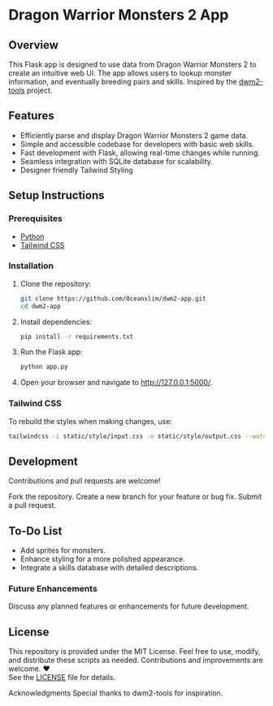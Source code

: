# Dragon Warrior Monsters 2 App

## Overview

This Flask app is designed to use data from Dragon Warrior Monsters 2 to create an intuitive web UI. The app allows users to lookup monster information, and eventually breeding pairs and skills. Inspired by the [dwm2-tools](https://github.com/MetroWind/dwm2-tools) project.

## Features

- Efficiently parse and display Dragon Warrior Monsters 2 game data.
- Simple and accessible codebase for developers with basic web skills.
- Fast development with Flask, allowing real-time changes while running.
- Seamless integration with SQLite database for scalability.
- Designer friendly Tailwind Styling

## Setup Instructions

### Prerequisites

- [Python](https://www.python.org/downloads/) 
- [Tailwind CSS](https://github.com/tailwindlabs/tailwindcss/releases/latest)

### Installation

1. Clone the repository:

   ```bash
   git clone https://github.com/0ceanslim/dwm2-app.git
   cd dwm2-app
   ```
2. Install dependencies:

    ```bash
    pip install -r requirements.txt
    ```
3. Run the Flask app:

    ```bash
    python app.py
    ```

4. Open your browser and navigate to http://127.0.0.1:5000/.


### Tailwind CSS
To rebuild the styles when making changes, use:

```bash
tailwindcss -i static/style/input.css -o static/style/output.css --watch
```

## Development
Contributions and pull requests are welcome!

Fork the repository.
Create a new branch for your feature or bug fix.
Submit a pull request.

## To-Do List
- Add sprites for monsters.
- Enhance styling for a more polished appearance.
- Integrate a skills database with detailed descriptions.

### Future Enhancements
Discuss any planned features or enhancements for future development.

## License

This repository is provided under the MIT License. Feel free to use, modify, and distribute these scripts as needed. Contributions and improvements are welcome. ❤️    
See the [LICENSE](LICENSE) file for details.

Acknowledgments
Special thanks to dwm2-tools for inspiration.